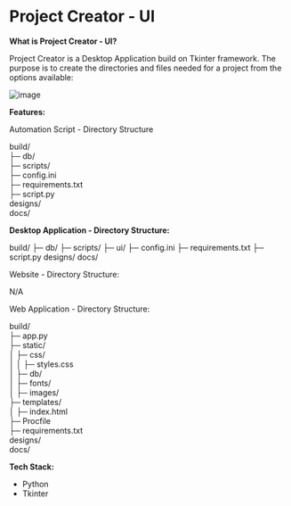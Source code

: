 # Project Creator - UI

**What is Project Creator - UI?**

Project Creator is a Desktop Application build on Tkinter framework. The purpose is to create the directories and files needed for a project from the options available:

![image](https://user-images.githubusercontent.com/82043281/222166851-0d901011-7b42-4787-9507-df5fa734ed20.png)

**Features:**

Automation Script - Directory Structure

build/<br>
├─ db/<br>
├─ scripts/<br>
├─ config.ini<br>
├─ requirements.txt<br>
├─ script.py<br>
designs/<br>
docs/<br>

<b>Desktop Application - Directory Structure:</b>

build/
├─ db/
├─ scripts/
├─ ui/
├─ config.ini
├─ requirements.txt
├─ script.py
designs/
docs/

Website - Directory Structure:

N/A

Web Application - Directory Structure:

build/<br>
├─ app.py<br>
├─ static/<br>
│  ├─ css/<br>
│  │  ├─ styles.css<br>
│  ├─ db/<br>
│  ├─ fonts/<br>
│  ├─ images/<br>
├─ templates/<br>
│  ├─ index.html<br>
├─ Procfile<br>
├─ requirements.txt<br>
designs/<br>
docs/<br>

**Tech Stack:**

- Python
- Tkinter
